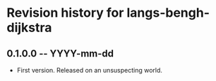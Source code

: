 # Revision history for langs-bengh-dijkstra

## 0.1.0.0 -- YYYY-mm-dd

* First version. Released on an unsuspecting world.
